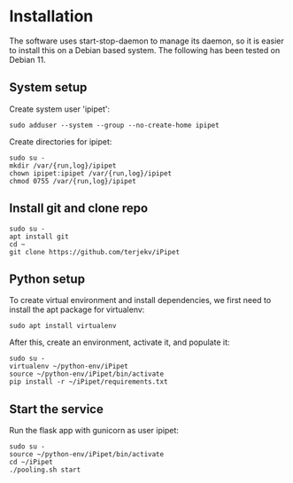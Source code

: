 # Installation

The software uses start-stop-daemon to manage its daemon, so it is easier to install this on a Debian based system. The following has been tested on Debian 11.

## System setup

Create system user 'ipipet':
```
sudo adduser --system --group --no-create-home ipipet
```

Create directories for ipipet:
```
sudo su - 
mkdir /var/{run,log}/ipipet
chown ipipet:ipipet /var/{run,log}/ipipet
chmod 0755 /var/{run,log}/ipipet
```


## Install git and clone repo

```
sudo su -
apt install git
cd ~
git clone https://github.com/terjekv/iPipet
```

## Python setup

To create virtual environment and install dependencies, we first need to install the apt package for virtualenv:

```
sudo apt install virtualenv
```

After this, create an environment, activate it, and populate it:

```
sudo su -
virtualenv ~/python-env/iPipet
source ~/python-env/iPipet/bin/activate
pip install -r ~/iPipet/requirements.txt
```

## Start the service

Run the flask app with gunicorn as user ipipet:
```
sudo su -
source ~/python-env/iPipet/bin/activate
cd ~/iPipet
./pooling.sh start
```
